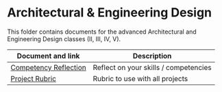 # Architectural & Engineering Design

This folder contains documents for the advanced Architectural and Engineering Design classes (II, III, IV, V).

Document and link | Description
----------------- | -----------
[Competency Reflection](https://github.com/MichaelTMiyoshi/LearningWithMiyoshi/blob/main/GameAndAppDev/CompetenciesReflection-GameAndAppDevelopment.docx) | Reflect on your skills / competencies
[Project Rubric](https://github.com/MichaelTMiyoshi/LearningWithMiyoshi/blob/main/_CommonDocuments/Rubric-AdvancedDesignDoc.docx) | Rubric to use with all projects
